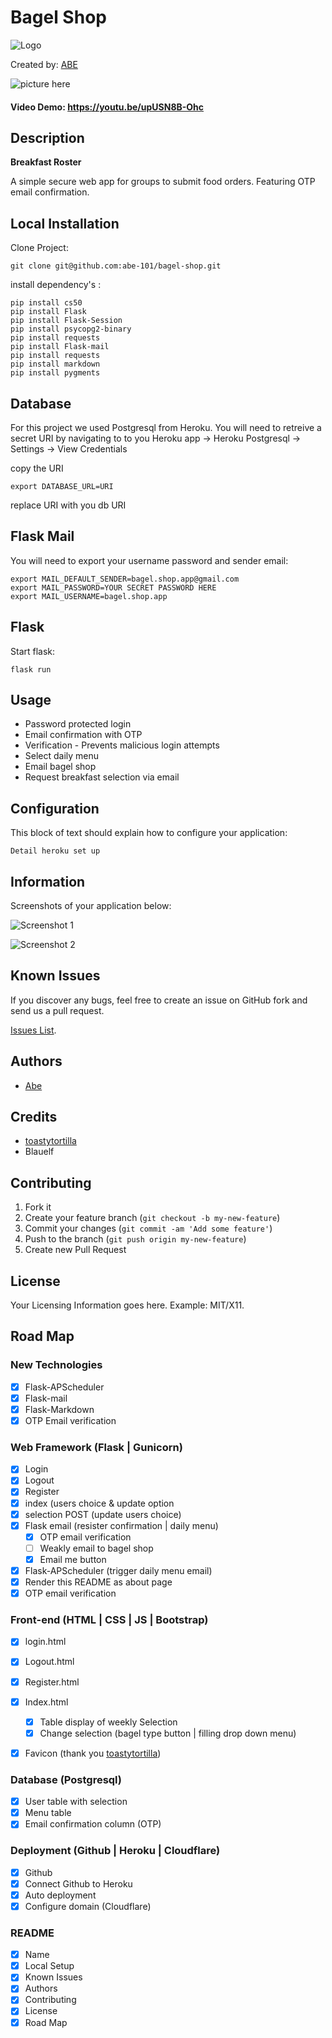 # Bagel Shop
<!-- If you'd like to use a logo instead uncomment this code and remove the text above this line
-->
  ![Logo](https://github.com/abe-101/bagel-shop/blob/main/static/favicon-96x96.png)



Created by: [ABE](https://habet.dev/#about)

![picture here](https://github.com/abe-101/bagel-shop/blob/main/static/bagel-shop.png)

#### Video Demo: https://youtu.be/upUSN8B-Ohc

## Description
**Breakfast Roster**

A simple secure web app for groups to submit food orders. Featuring OTP email confirmation. 

## Local Installation


Clone Project:

```console
git clone git@github.com:abe-101/bagel-shop.git
```

install dependency's :

```console
pip install cs50
pip install Flask
pip install Flask-Session
pip install psycopg2-binary
pip install requests
pip install Flask-mail
pip install requests
pip install markdown
pip install pygments
```
## Database ##
For this project we used Postgresql from Heroku.
You will need to retreive a secret URI by navigating to to you Heroku app -> Heroku Postgresql -> Settings -> View Credentials

copy the URI
```console
export DATABASE_URL=URI
```
replace URI with you db URI

## Flask Mail ##

You will need to export your username password and sender email:
```
export MAIL_DEFAULT_SENDER=bagel.shop.app@gmail.com
export MAIL_PASSWORD=YOUR SECRET PASSWORD HERE
export MAIL_USERNAME=bagel.shop.app
```

## Flask ##

Start flask:
```console
flask run
```


## Usage

* Password protected login
* Email confirmation with OTP
* Verification - Prevents malicious login attempts 
* Select daily menu
* Email bagel shop
* Request breakfast selection via email

## Configuration

This block of text should explain how to configure your application:

`Detail heroku set up`


## Information

Screenshots of your application below:

![Screenshot 1](https://github.com/abe-101/bagel-shop/blob/main/static/unverify.png)

![Screenshot 2](https://github.com/abe-101/bagel-shop/blob/main/static/otp.png)



## Known Issues

If you discover any bugs, feel free to create an issue on GitHub fork and
send us a pull request.

[Issues List](https://github.com/abe-101/bagel-shop/issues).

## Authors

* [Abe](https:github.com/abe-101)

## Credits

* [toastytortilla](https://github.com/toastytortilla)
* Blauelf



## Contributing

1. Fork it
2. Create your feature branch (`git checkout -b my-new-feature`)
3. Commit your changes (`git commit -am 'Add some feature'`)
4. Push to the branch (`git push origin my-new-feature`)
5. Create new Pull Request


## License

Your Licensing Information goes here. Example: MIT/X11.

## Road Map

### New Technologies
- [x] Flask-APScheduler
- [X] Flask-mail
- [x] Flask-Markdown
- [x] OTP Email verification

### Web Framework (Flask | Gunicorn)
- [x] Login
- [x] Logout
- [x] Register
- [x] index (users choice & update option
- [x] selection POST (update users choice)
- [x] Flask email (resister confirmation | daily menu)
    - [x] OTP email verification 
    - [ ] Weakly email to bagel shop
    - [x] Email me button
- [x] Flask-APScheduler (trigger daily menu email)
- [x] Render this README as about page
- [x] OTP email verification 

### Front-end (HTML | CSS | JS | Bootstrap)
- [x] login.html
- [x] Logout.html
- [x] Register.html
- [x] Index.html
	- [x] Table display of weekly Selection 
	- [x] Change selection (bagel type button | filling drop down menu)
- [x] Favicon (thank you [toastytortilla](https://github.com/toastytortilla))


### Database (Postgresql)
- [x] User table with selection
- [x] Menu table
- [x] Email confirmation column (OTP)

### Deployment (Github | Heroku | Cloudflare)
- [x] Github
- [x] Connect Github to Heroku
- [x] Auto deployment
- [x] Configure domain (Cloudflare)

### README
- [x] Name
- [x] Local Setup
- [x] Known Issues
- [x] Authors
- [x] Contributing
- [x] License
- [x] Road Map
